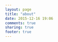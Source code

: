 ```yaml
---
layout: page
title: "about"
date: 2015-12-16 19:06
comments: true
sharing: true
footer: true
---
```


